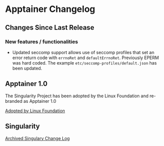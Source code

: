 # Apptainer Changelog

## Changes Since Last Release

### New features / functionalities

- Updated seccomp support allows use of seccomp profiles that set an error
  return code with `errnoRet` and `defaultErrnoRet`. Previously EPERM was hard
  coded. The example `etc/seccomp-profiles/default.json` has been updated.

## Apptainer 1.0

The Singularity Project has been adopted by the Linux Foundation
and re-branded as Apptainer 1.0

[Adopted by Linux Foundation](https://www.linuxfoundation.org/press-release/new-linux-foundation-project-accelerates-collaboration-on-container-systems-between-enterprise-and-high-performance-computing-environments/)

## Singularity

[Archived Singulary Change Log](https://github.com/apptainer/singularity/blob/release-3.8/CHANGELOG.md)

